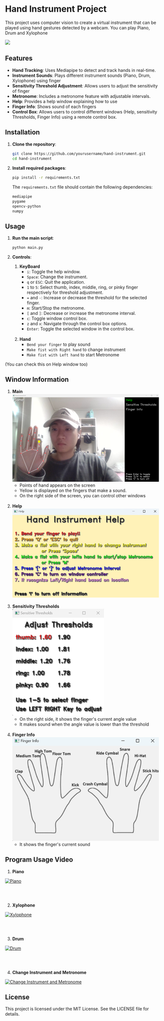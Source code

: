 # Hand Instrument Project

This project uses computer vision to create a virtual instrument that can be played using hand gestures detected by a webcam. You can play Piano, Drum and Xylophone

<img src="resource/image/play.gif">

## Features

- **Hand Tracking**: Uses Mediapipe to detect and track hands in real-time.
- **Instrument Sounds**: Plays different instrument sounds (Piano, Drum, Xylophone) using finger
- **Sensitivity Threshold Adjustment**: Allows users to adjust the sensitivity of finger
- **Metronome**: Includes a metronome feature with adjustable intervals.
- **Help**: Provides a help window explaining how to use 
- **Finger Info**: Shows sound of each fingers
- **Control Box**: Allows users to control different windows (Help, sensitivity Thresholds, Finger Info) using a remote control box.

## Installation

1. **Clone the repository**:
    ```sh
    git clone https://github.com/yourusername/hand-instrument.git
    cd hand-instrument
    ```

2. **Install required packages**:
    ```sh
    pip install -r requirements.txt
    ```
    
    The `requirements.txt` file should contain the following dependencies:
    ```plaintext
    mediapipe
    pygame
    opencv-python
    numpy
    ```

## Usage

1. **Run the main script**:
    ```sh
    python main.py
    ```

2. **Controls**:
    1. **KeyBoard**
       - `i`: Toggle the help window.
       - `Space`: Change the instrument.
       - `q` or `ESC`: Quit the application.
       - `1` to `5`: Select thumb, index, middle, ring, or pinky finger respectively for threshold adjustment.
       - `=` and `-`: Increase or decrease the threshold for the selected finger.
       - `m`: Start/Stop the metronome.
       - `[` and `]`: Decrease or increase the metronome interval.
       - `c`: Toggle window control box.
       - `z` and `x`: Navigate through the control box options.
       - `Enter`: Toggle the selected window in the control box.
    <br>

    2. **Hand**
       - `Bend your finger` to play sound
       - `Make fist with Right hand` to change instrument
       - `Make fist with Left hand` to start Metronome

(You can check this on Help window too)

## Window Information

   1. **Main** <br>
      <img src="resource/image/main_window.png">
      - Points of hand appears on the screen
      - Yellow is displayed on the fingers that make a sound.
      - On the right side of the screen, you can control other windows
    <br><br>
   2. **Help** <br>
      <img src="resource/image/help.png">
    <br><br>
   3. **Sensitivity Thresholds** <br>
      <img src="resource/image/sensitivity_threshold.png" width=300>
      - On the right side, it shows the finger's current angle value
      - It makes sound when the angle value is lower than the threshold
    <br><br>
   4. **Finger Info** <br>
      <img src="resource/image/finger_info.png">
      - It shows the finger's current sound


## Program Usage Video
   1. **Piano**

   [![Piano](https://img.youtube.com/vi/13rA8FfwtO4/0.jpg)](https://www.youtube.com/watch?v=13rA8FfwtO4)

   <br><br>

   2. **Xylophone**

   [![Xylophone](https://img.youtube.com/vi/0ibOeEEJzJs/0.jpg)](https://www.youtube.com/watch?v=0ibOeEEJzJs)

   <br><br>

   3. **Drum**

   [![Drum](https://img.youtube.com/vi/iskAuhqkUgg/0.jpg)](https://www.youtube.com/watch?v=iskAuhqkUgg)

   <br><br>

   4. **Change Instrument and Metronome**

   [![Change Instrument and Metronome](https://img.youtube.com/vi/0K80JKxfJ8Q/0.jpg)](https://www.youtube.com/watch?v=0K80JKxfJ8Q)
    

## License

This project is licensed under the MIT License. See the LICENSE file for details.

